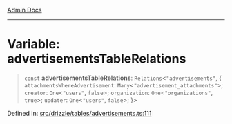 [Admin Docs](/)

***

# Variable: advertisementsTableRelations

> `const` **advertisementsTableRelations**: `Relations`\<`"advertisements"`, \{ `attachmentsWhereAdvertisement`: `Many`\<`"advertisement_attachments"`\>; `creator`: `One`\<`"users"`, `false`\>; `organization`: `One`\<`"organizations"`, `true`\>; `updater`: `One`\<`"users"`, `false`\>; \}\>

Defined in: [src/drizzle/tables/advertisements.ts:111](https://github.com/PalisadoesFoundation/talawa-api/blob/31af62eb801979353402f1e291e74768cd64d85c/src/drizzle/tables/advertisements.ts#L111)
